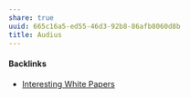 ```yaml
---
share: true
uuid: 665c16a5-ed55-46d3-92b8-86afb8060d8b
title: Audius
---
```

#### Backlinks

* [Interesting White Papers](/d4a3e468-bff1-4b3b-8fc1-7c0df7050926)